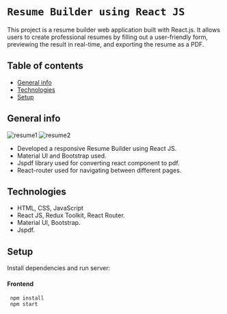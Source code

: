 # `Resume Builder using React JS`

This project is a resume builder web application built with React.js. It allows users to create professional resumes by filling out a user-friendly form, previewing the result in real-time, and exporting the resume as a PDF.

## Table of contents
* [General info](#general-info)
* [Technologies](#technologies)
* [Setup](#setup)

## General info
![resume1](https://github.com/Magar0/Resume-Builder-Almabetter-Project/assets/35245789/3b0de508-e021-4d2f-b154-d314eb1419da)
![resume2](https://github.com/Magar0/Resume-Builder-Almabetter-Project/assets/35245789/74b7e8ca-f6b1-4aec-8383-d5a7af729ba5)

* Developed a responsive Resume Builder using React JS.
* Material UI and Bootstrap used.
* Jspdf library used for converting react component to pdf.
* React-router used for navigating between different pages.

## Technologies
* HTML, CSS, JavaScript
* React JS, Redux Toolkit, React Router.
* Material UI, Bootstrap.
* Jspdf.
	
## Setup
Install dependencies and run server:
#### Frontend
```
 npm install
 npm start
```

